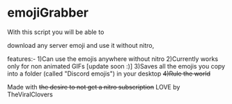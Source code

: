 # emojiGrabber
With this script you will be able to

download any server emoji and use it without nitro,

features:-
  1)Can use the emojis anywhere without nitro
  2)Currently works only for non animated GIFs [update soon :)]
  3)Saves all the emojis you copy into a folder (called "Discord emojis") in your desktop
  ~~4)Rule the world~~
  
  Made with ~~the desire to not get a nitro subscription~~ LOVE by TheViralClovers
